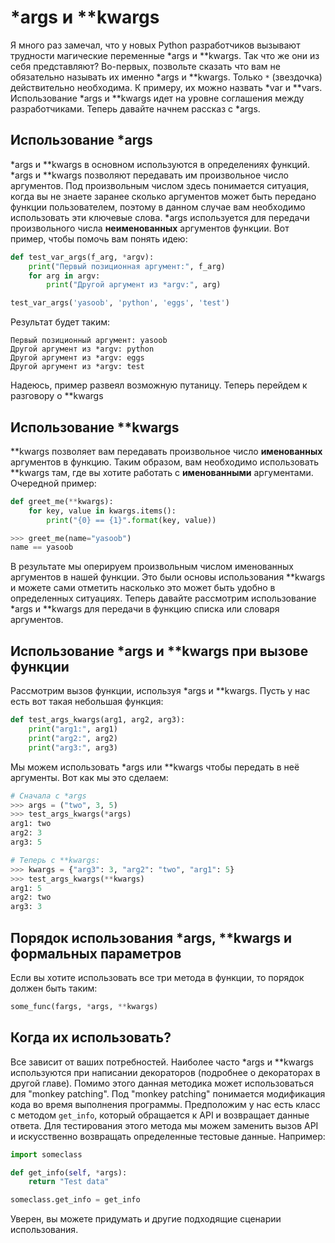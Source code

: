 # \*args и \*\*kwargs

Я много раз замечал, что у новых Python разработчиков вызывают трудности
магические переменные \*args и \*\*kwargs. Так что же они из себя представляют?
Во-первых, позвольте сказать что вам не обязательно называть их именно
\*args и \*\*kwargs. Только `*` (звездочка) действительно необходима.
К примеру, их можно назвать \*var и \*\*vars. Использование \*args и \*\*kwargs
идет на уровне соглашения между разработчиками. Теперь давайте начнем рассказ
с \*args.

## Использование \*args

\*args и \*\*kwargs в основном используются в определениях функций. \*args
и \*\*kwargs позволяют передавать им произвольное число аргументов. Под
произвольным числом здесь понимается ситуация, когда вы не знаете заранее
сколько аргументов может быть передано функции пользователем, поэтому в данном
случае вам необходимо использовать эти ключевые слова. \*args используется
для передачи произвольного числа **неименованных** аргументов функции. Вот
пример, чтобы помочь вам понять идею:

```python
def test_var_args(f_arg, *argv):
    print("Первый позиционная аргумент:", f_arg)
    for arg in argv:
        print("Другой аргумент из *argv:", arg)

test_var_args('yasoob', 'python', 'eggs', 'test')
```

Результат будет таким:

```
Первый позиционный аргумент: yasoob
Другой аргумент из *argv: python
Другой аргумент из *argv: eggs
Другой аргумент из *argv: test
```

Надеюсь, пример развеял возможную путаницу. Теперь перейдем к разговору о
\*\*kwargs

## Использование \*\*kwargs

\*\*kwargs позволяет вам передавать произвольное число **именованных**
аргументов в функцию. Таким образом, вам необходимо использовать \*\*kwargs там,
где вы хотите работать с **именованными** аргументами. Очередной пример:

```python
def greet_me(**kwargs):
    for key, value in kwargs.items():
        print("{0} == {1}".format(key, value))

>>> greet_me(name="yasoob")
name == yasoob
```

В результате мы оперируем произвольным числом именованных аргументов в нашей
функции. Это были основы использования \*\*kwargs и можете сами отметить
насколько это может быть удобно в определенных ситуациях. Теперь давайте
рассмотрим использование \*args и \*\*kwargs для передачи в функцию списка или
словаря аргументов.

## Использование \*args и \*\*kwargs при вызове функции

Рассмотрим вызов функции, используя \*args и \*\*kwargs. Пусть у нас есть вот
такая небольшая функция:

```python
def test_args_kwargs(arg1, arg2, arg3):
    print("arg1:", arg1)
    print("arg2:", arg2)
    print("arg3:", arg3)
```

Мы можем использовать \*args или \*\*kwargs чтобы передать в неё аргументы.
Вот как мы это сделаем:

```python
# Сначала с *args
>>> args = ("two", 3, 5)
>>> test_args_kwargs(*args)
arg1: two
arg2: 3
arg3: 5

# Теперь с **kwargs:
>>> kwargs = {"arg3": 3, "arg2": "two", "arg1": 5}
>>> test_args_kwargs(**kwargs)
arg1: 5
arg2: two
arg3: 3
```

## Порядок использования \*args, \*\*kwargs и формальных параметров

Если вы хотите использовать все три метода в функции, то порядок должен быть
таким:

```python
some_func(fargs, *args, **kwargs)
```

## Когда их использовать?

Все зависит от ваших потребностей. Наиболее часто \*args и \*\*kwargs
используются при написании декораторов (подробнее о декораторах в другой главе).
Помимо этого данная методика может использоваться для "monkey patching". Под
"monkey patching" понимается модификация кода во время выполнения программы.
Предположим у нас есть класс с методом `get_info`, который обращается к API
и возвращает данные ответа. Для тестирования этого метода мы можем заменить
вызов API и искусственно возвращать определенные тестовые данные. Например:

```python
import someclass

def get_info(self, *args):
    return "Test data"

someclass.get_info = get_info
```

Уверен, вы можете придумать и другие подходящие сценарии использования.
